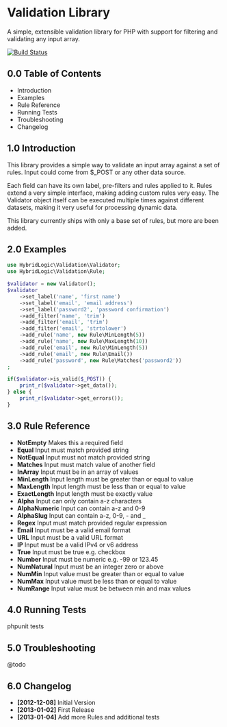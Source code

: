 Validation Library
==================

A simple, extensible validation library for PHP with support
for filtering and validating any input array.

[![Build Status](https://travis-ci.org/Dachande663/PHP-Validation.png)](https://travis-ci.org/Dachande663/PHP-Validation)


0.0 Table of Contents
---------------------

* Introduction
* Examples
* Rule Reference
* Running Tests
* Troubleshooting
* Changelog


1.0 Introduction
----------------

This library provides a simple way to validate an input
array against a set of rules. Input could come from $_POST
or any other data source.

Each field can have its own label, pre-filters and rules
applied to it. Rules extend a very simple interface, making
adding custom rules very easy. The Validator object itself
can be executed multiple times against different datasets,
making it very useful for processing dynamic data.

This library currently ships with only a base set of rules,
but more are been added.


2.0 Examples
------------

```php
use HybridLogic\Validation\Validator;
use HybridLogic\Validation\Rule;

$validator = new Validator();
$validator
	->set_label('name', 'first name')
	->set_label('email', 'email address')
	->set_label('password2', 'password confirmation')
	->add_filter('name', 'trim')
	->add_filter('email', 'trim')
	->add_filter('email', 'strtolower')
	->add_rule('name', new Rule\MinLength(5))
	->add_rule('name', new Rule\MaxLength(10))
	->add_rule('email', new Rule\MinLength(5))
	->add_rule('email', new Rule\Email())
	->add_rule('password', new Rule\Matches('password2'))
;

if($validator->is_valid($_POST)) {
	print_r($validator->get_data());
} else {
	print_r($validator->get_errors());
}
```


3.0 Rule Reference
------------------

* **NotEmpty** Makes this a required field
* **Equal** Input must match provided string
* **NotEqual** Input must not match provided string
* **Matches** Input must match value of another field
* **InArray** Input must be in an array of values
* **MinLength** Input length must be greater than or equal to value
* **MaxLength** Input length must be less  than or equal to value
* **ExactLength** Input length must be exactly value
* **Alpha** Input can only contain a-z characters
* **AlphaNumeric** Input can contain a-z and 0-9
* **AlphaSlug** Input can contain a-z, 0-9, - and _
* **Regex** Input must match provided regular expression
* **Email** Input must be a valid email format
* **URL** Input must be a valid URL format
* **IP** Input must be a valid IPv4 or v6 address
* **True** Input must be true e.g. checkbox
* **Number** Input must be numeric e.g. -99 or 123.45
* **NumNatural** Input must be an integer zero or above
* **NumMin** Input value must be greater than or equal to value
* **NumMax** Input value must be less than or equal to value
* **NumRange** Input value must be between min and max values


4.0 Running Tests
-----------------

phpunit tests


5.0 Troubleshooting
-------------------

@todo


6.0 Changelog
-------------

* **[2012-12-08]** Initial Version
* **[2013-01-02]** First Release
* **[2013-01-04]** Add more Rules and additional tests
